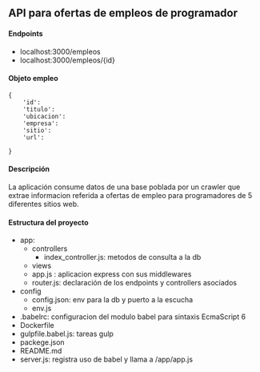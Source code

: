 ## API para ofertas de empleos de programador

#### Endpoints

* localhost:3000/empleos
* localhost:3000/empleos/{id}

#### Objeto empleo

    {
        'id': 
        'titulo':
        'ubicacion':
        'empresa':
        'sitio':
        'url':

    }

#### Descripción

La aplicación consume datos de una base poblada por un crawler que extrae informacion referida a ofertas de empleo para programadores de 5 diferentes sitios web.

#### Estructura del proyecto

* app:
    * controllers
        * index_controller.js: metodos de consulta a la db
    * views 
    * app.js : aplicacion express con sus middlewares
    * router.js: declaración de los endpoints y controllers asociados
* config
    * config.json: env para la db y puerto a la escucha 
    * env.js
* .babelrc: configuracion del modulo babel para sintaxis EcmaScript 6
* Dockerfile
* gulpfile.babel.js: tareas gulp
* packege.json
* README.md
* server.js: registra uso de babel y llama a /app/app.js
 
